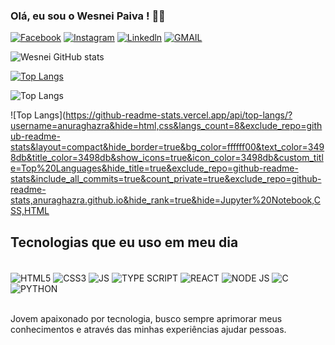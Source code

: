 ### Olá, eu sou o Wesnei Paiva ! 👋🏻

[![Facebook](https://img.shields.io/badge/Facebook-1877F2?style=for-the-badge&logo=facebook&logoColor=white)](https://www.facebook.com/wesney.paiva?mibextid=ZbWKwL)
[![Instagram](https://img.shields.io/badge/Instagram-E4405F?style=for-the-badge&logo=instagram&logoColor=white)](https://www.instagram.com/wesney_paiva?igsh=N3M3NTI5cHJybml0)
[![Linkedln](	https://img.shields.io/badge/LinkedIn-0077B5?style=for-the-badge&logo=linkedin&logoColor=white)](https://www.linkedin.com/in/wesnei-paiva-98539a292)
[![GMAIL](https://img.shields.io/badge/Gmail-D14836?style=for-the-badge&logo=gmail&logoColor=white)](https://wesneipaiva@gmail.com)


![Wesnei GitHub stats](https://github-readme-stats.vercel.app/api?username=Wesnei&show_icons=true&theme=radical)

[![Top Langs](https://github-readme-stats.vercel.app/api/top-langs/?username=Wesnei)](https://github.com/anuraghazra/github-readme-stats) 

![Top Langs](https://github-readme-stats.vercel.app/api/top-langs/?username=anuraghazra&hide_progress=true)

![Top Langs](https://github-readme-stats.vercel.app/api/top-langs/?username=anuraghazra&hide=html,css&langs_count=8&exclude_repo=github-readme-stats&layout=compact&hide_border=true&bg_color=ffffff00&text_color=3498db&title_color=3498db&show_icons=true&icon_color=3498db&custom_title=Top%20Languages&hide_title=true&exclude_repo=github-readme-stats&include_all_commits=true&count_private=true&exclude_repo=github-readme-stats,anuraghazra.github.io&hide_rank=true&hide=Jupyter%20Notebook,CSS,HTML


## Tecnologias que eu uso em meu dia

<div style="display: inline_block"><br/>
<img align="center" alt="HTML5" src="https://img.shields.io/badge/HTML5-E34F26?style=for-the-badge&logo=html5&logoColor=white"/>
<img align="center" alt="CSS3" src="https://img.shields.io/badge/CSS3-1572B6?style=for-the-badge&logo=css3&logoColor=white"/>
<img align="center" alt="JS" src="https://img.shields.io/badge/JavaScript-323330?style=for-the-badge&logo=javascript&logoColor=F7DF1E"/>
<img align="center" alt="TYPE SCRIPT" src="https://img.shields.io/badge/TypeScript-007ACC?style=for-the-badge&logo=typescript&logoColor=white"/>
<img align="center" alt="REACT" src="https://img.shields.io/badge/React-20232A?style=for-the-badge&logo=react&logoColor=61DAFB"/>
<img align="center" alt="NODE JS" src="https://img.shields.io/badge/Node.js-43853D?style=for-the-badge&logo=node.js&logoColor=white"/>
<img align="center" alt="C" src="https://img.shields.io/badge/C-00599C?style=for-the-badge&logo=c&logoColor=white"/>
<img align="center" alt="PYTHON" src="https://img.shields.io/badge/Python-14354C?style=for-the-badge&logo=python&logoColor=white"/>
</div><br>

Jovem apaixonado por tecnologia, busco sempre aprimorar meus conhecimentos e através das minhas experiências ajudar pessoas.



